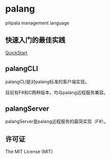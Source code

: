 # palang

pilipala management language

## 快速入门的最佳实践

[QuickStart](/doc/catalog.md)

## palangCLI

palangCLI是对palang标准的客户端实现。

目前有F#和C两种版本，均与palang远程服务兼容。

## palangServer

palangServer是palang远程服务的最简实现（F#）。

## 许可证

The MIT License (MIT)
